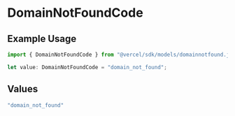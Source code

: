# DomainNotFoundCode

## Example Usage

```typescript
import { DomainNotFoundCode } from "@vercel/sdk/models/domainnotfound.js";

let value: DomainNotFoundCode = "domain_not_found";
```

## Values

```typescript
"domain_not_found"
```